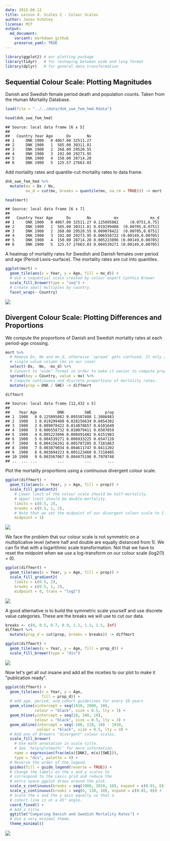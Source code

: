 ```yaml
---
date: 2015-06-12
title: Lesson 4. Scales 2 - Colour Scales
author: Jonas Schöley
license: MIT
output:
  md_document:
    variant: markdown_github
    preserve_yaml: TRUE
---
```


``` r
library(ggplot2) # our plotting package
library(tidyr)   # for reshaping between wide and long format
library(dplyr)   # for general data transformation
```

Sequential Colour Scale: Plotting Magnitudes
--------------------------------------------

Danish and Swedish female period death and population counts. Taken from the Human Mortality Database.

``` r
load(file = "../../data/dnk_swe_fem_hmd.Rdata")

head(dnk_swe_fem_hmd)
```

    ## Source: local data frame [6 x 5]
    ## 
    ##   Country Year Age      Dx       Nx
    ## 1     DNK 1900   0 4067.00 32511.27
    ## 2     DNK 1900   1  585.00 30311.81
    ## 3     DNK 1900   2  268.00 29520.55
    ## 4     DNK 1900   3  192.00 29273.95
    ## 5     DNK 1900   4  150.00 28714.20
    ## 6     DNK 1900   5  125.57 27663.03

Add mortality rates and quantile-cut mortality rates to data frame.

``` r
dnk_swe_fem_hmd %>%
  mutate(mx = Dx / Nx,
         mx_d = cut(mx, breaks = quantile(mx, na.rm = TRUE))) -> mort

head(mort)
```

    ## Source: local data frame [6 x 7]
    ## 
    ##   Country Year Age      Dx       Nx          mx              mx_d
    ## 1     DNK 1900   0 4067.00 32511.27 0.125095082     (0.0751,6.75]
    ## 2     DNK 1900   1  585.00 30311.81 0.019299408  (0.00705,0.0751]
    ## 3     DNK 1900   2  268.00 29520.55 0.009078422  (0.00705,0.0751]
    ## 4     DNK 1900   3  192.00 29273.95 0.006558732 (0.00149,0.00705]
    ## 5     DNK 1900   4  150.00 28714.20 0.005223896 (0.00149,0.00705]
    ## 6     DNK 1900   5  125.57 27663.03 0.004539271 (0.00149,0.00705]

A heatmap of mortality rates for Swedish and Danish females over period and age (Period Lexis-surface). The mortality rates are cut into quantiles.

``` r
ggplot(mort) +
  geom_tile(aes(x = Year, y = Age, fill = mx_d)) +
  # Use a sequential scale created by colour expert Cynthia Brewer
  scale_fill_brewer(type = "seq") +
  # Create small multiples by country.
  facet_wrap(~ Country)
```

![](README_files/figure-markdown_github/unnamed-chunk-4-1.png)

Divergent Colour Scale: Plotting Differences and Proportions
------------------------------------------------------------

We compute the proportions of Danish and Swedish mortality rates at each period-age crossing.

``` r
mort %>%
  # Remove Dx, Nx and mx_d, otherwise `spread` gets confused. It only accepts a
  # single value column (mx in our case)
  select(-Dx, -Nx, -mx_d) %>%
  # Convert to "wide" format in order to make it easier to compute proportions.
  spread(key = Country, value = mx) %>%
  # Compute continuous and discrete proportions of mortality rates.
  mutate(prop = DNK / SWE) -> diffmort

diffmort
```

    ## Source: local data frame [12,432 x 5]
    ## 
    ##    Year Age         DNK         SWE      prop
    ## 1  1900   0 0.125095082 0.095587408 1.3086983
    ## 2  1900   1 0.019299408 0.028156634 0.6854302
    ## 3  1900   2 0.009078422 0.014878657 0.6101640
    ## 4  1900   3 0.006558732 0.010079411 0.6507059
    ## 5  1900   4 0.005223896 0.008491402 0.6151983
    ## 6  1900   5 0.004539271 0.006933225 0.6547128
    ## 7  1900   6 0.004156291 0.005787205 0.7181863
    ## 8  1900   7 0.003879034 0.004611747 0.8411202
    ## 9  1900   8 0.003694223 0.005123460 0.7210405
    ## 10 1900   9 0.003567067 0.004475198 0.7970748
    ## ..  ... ...         ...         ...       ...

Plot the mortality proportions using a continuous divergent colour scale.

``` r
ggplot(diffmort) +
  geom_tile(aes(x = Year, y = Age, fill = prop)) +
  scale_fill_gradient2(
    # Lower limit of the colour scale should be half-mortality.
    # Upper limit should be double-mortality.
    limits = c(0.5, 2),
    breaks = c(0.5, 1, 2),
    # Note that we set the midpoint of our divergent colour scale to 1.
    midpoint = 1)
```

![](README_files/figure-markdown_github/unnamed-chunk-6-1.png)

We face the problem that our colour scale is not symmetric on a multiplicative level (where half and double are equally distanced from 1). We can fix that with a logarithmic scale transformation. Not that we have to reset the midpoint when we use a log-transform on our colour scale (log2(1) = 0).

``` r
ggplot(diffmort) +
  geom_tile(aes(x = Year, y = Age, fill = prop)) +
  scale_fill_gradient2(
    limits = c(0.5, 2),
    breaks = c(0.5, 1, 2),
    midpoint = 0, trans = "log2")
```

![](README_files/figure-markdown_github/unnamed-chunk-7-1.png)

A good alternative is to build the symmetric scale yourself and use discrete value categories. These are the breaks we will use to cut our data.

``` r
breaks <- c(0, 0.5, 0.7, 0.9, 1.1, 1.3, 1.5, Inf)
diffmort %>%
  mutate(prop_d = cut(prop, breaks = breaks)) -> diffmort

ggplot(diffmort) +
  geom_tile(aes(x = Year, y = Age, fill = prop_d)) +
  scale_fill_brewer(type = "div")
```

![](README_files/figure-markdown_github/unnamed-chunk-8-1.png)

Now let's get all out insane and add all the niceties to our plot to make it "publication ready".

``` r
ggplot(diffmort) +
  geom_tile(aes(x = Year, y = Age,
                fill = prop_d)) +
  # add age, period, and cohort guidelines for every 10 years
  geom_vline(xintercept = seq(1910, 2000, 10),
             colour = "black", size = 0.5, lty = 3) +
  geom_hline(yintercept = seq(10, 100, 10),
             colour = "black", size = 0.5, lty = 3) +
  geom_abline(intercept = seq(-100, 110, 10) - 1910,
              colour = "black", size = 0.5, lty = 3) +
  # Add one of Brewers "divergent" colour scales.
  scale_fill_brewer(
    # Use math annotation in scale title.
    # See `help(plotmath)` for more information.
    name = expression(frac(m(x)[DNK], m(x)[SWE])),
    type = "div", palette = 4) +
  # Reverse the order of the legend.
  guides(fill = guide_legend(reverse = TRUE)) +
  # Change the labels on the x and y scales to
  # correspond to the Lexis grid and reduce the
  # extra space ggplot draws around the plot.
  scale_x_continuous(breaks = seq(1900, 2010, 10), expand = c(0.01, 0)) +
  scale_y_continuous(breaks = seq(0, 110, 10), expand = c(0.01, 0)) +
  # Scale the x and the y axis equally so that a
  # cohort line is at a 45° angle.
  coord_fixed() +
  # Add a title
  ggtitle("Comparing Danish and Swedish Mortality Rates") +
  # Use a very minimal theme.
  theme_minimal()
```

![](README_files/figure-markdown_github/unnamed-chunk-9-1.png)
